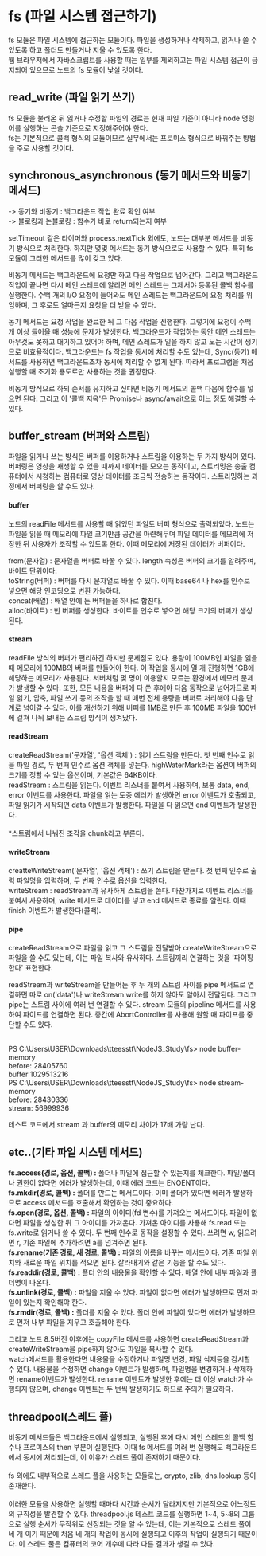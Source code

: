 # fs (파일 시스템 접근하기)

fs 모듈은 파일 시스템에 접근하는 모듈이다. 파일을 생성하거나 삭제하고, 읽거나 쓸 수 있도록 하고 폴더도 만들거나 지울 수 있도록 한다.<br>
웹 브라우저에서 자바스크립트를 사용할 때는 일부를 제외하고는 파일 시스템 접근이 금지되어 있으므로 노드의 fs 모듈이 낯설 것이다.<br>


## read_write (파일 읽기 쓰기)

fs 모듈을 불러온 뒤 읽거나 수정할 파일의 경로는 현재 파일 기준이 아니라 node 명령어를 실행하는 콘솔 기준으로 지정해주어야 한다.<br>
fs는 기본적으로 콜백 형식의 모듈이므로 실무에서는 프로미스 형식으로 바꿔주는 방법을 주로 사용할 것이다.<br>

## synchronous_asynchronous (동기 메서드와 비동기 메서드)
-> 동기와 비동기 : 백그라운드 작업 완료 확인 여부<br>
-> 블로킹과 논블로킹 : 함수가 바로 return되는지 여부<br>

setTimeout 같은 타이머와 process.nextTick 외에도, 노드는 대부분 메서드를 비동기 방식으로 처리한다. 하지만 몇몇 메서드는 동기 방식으로도 사용할 수 있다. 특히 fs 모듈이 그러한 메서드를 많이 갖고 있다.<br>

비동기 메서드는 백그라운드에 요청만 하고 다음 작업으로 넘어간다. 그리고 백그라운드 작업이 끝나면 다시 메인 스레드에 알리면 메인 스레드는 그제서야 등록된 콜백 함수를 실행한다. 수백 개의 I/O 요청이 들어와도 메인 스레드는 백그라운드에 요청 처리를 위임하며, 그 후로도 얼마든지 요청을 더 받을 수 있다.<br>

동기 메서드는 요청 작업을 완료한 뒤 그 다음 작업을 진행한다. 그렇기에 요청이 수백 개 이상 들어올 때 성능에 문제가 발생한다. 백그라운드가 작업하는 동안 메인 스레드는 아무것도 못하고 대기하고 있어야 하며, 메인 스레드가 일을 하지 않고 노는 시간이 생기므로 비효율적이다. 백그라운드는 fs 작업을 동시에 처리할 수도 있는데, Sync(동기) 메서드를 사용하면 백그라운드조차 동시에 처리할 수 없게 된다. 따라서 프로그램을 처음 실행할 때 초기화 용도로만 사용하는 것을 권장한다.<br>

비동기 방식으로 하되 순서를 유지하고 싶다면 비동기 메서드의 콜백 다음에 함수를 넣으면 된다. 그리고 이 '콜백 지옥'은 Promise나 async/await으로 어느 정도 해결할 수 있다.<br>

## buffer_stream (버퍼와 스트림)

파일을 읽거나 쓰는 방식은 버퍼를 이용하거나 스트림을 이용하는 두 가지 방식이 있다. 버퍼링은 영상을 재생할 수 있을 때까지 데이터를 모으는 동작이고, 스트리밍은 송출 컴퓨터에서 시청하는 컴퓨터로 영상 데이터를 조금씩 전송하는 동작이다. 스트리밍하는 과정에서 버퍼링을 할 수도 있다.<br>

#### buffer
노드의 readFile 메서드를 사용할 때 읽었던 파일도 버퍼 형식으로 출력되었다. 노드는 파일을 읽을 때 메모리에 파일 크기만큼 공간을 마련해두며 파일 데이터를 메모리에 저장한 뒤 사용자가 조작할 수 있도록 한다. 이때 메모리에 저장된 데이터가 버퍼이다.<br>

from(문자열) : 문자열을 버퍼로 바꿀 수 있다. length 속성은 버퍼의 크기를 알려주며, 바이트 단위이다.<br>
toString(버퍼) : 버퍼를 다시 문자열로 바꿀 수 있다. 이때 base64 나 hex를 인수로 넣으면 해당 인코딩으로 변환 가능하다.<br>
concat(배열) : 배열 안에 든 버퍼들을 하나로 합친다.<br>
alloc(바이트) : 빈 버퍼를 생성한다. 바이트를 인수로 넣으면 해당 크기의 버퍼가 생성된다.<br>

#### stream
readFile 방식의 버퍼가 편리하긴 하지만 문제점도 있다. 용량이 100MB인 파일을 읽을 때 메모리에 100MB의 버퍼를 만들어야 한다. 이 작업을 동시에 열 개 진행하면 1GB에 해당하는 메모리가 사용된다. 서버처럼 몇 명이 이용할지 모르는 환경에서 메모리 문제가 발생할 수 있다. 또한, 모든 내용을 버퍼에 다 쓴 후에야 다음 동작으로 넘어가므로 파일 읽기, 압축, 파일 쓰기 등의 조작을 할 때 매번 전체 용량을 버퍼로 처리해야 다음 단계로 넘어갈 수 있다. 이를 개선하기 위해 버퍼를 1MB로 만든 후 100MB 파일을 100번에 걸쳐 나눠 보내는 스트림 방식이 생겨났다.<br>

#### readStream
createReadStream('문자열', '옵션 객체') : 읽기 스트림을 만든다. 첫 번째 인수로 읽을 파일 경로, 두 번째 인수로 옵션 객체를 넣는다. highWaterMark라는 옵션이 버퍼의 크기를 정할 수 있는 옵션이며, 기본값은 64KB이다.<br>
readStream : 스트림을 읽는다. 이벤트 리스너를 붙여서 사용하며, 보통 data, end, error 이벤트를 사용한다. 파일을 읽는 도중 에러가 발생하면 error 이벤트가 호출되고, 파일 읽기가 시작되면 data 이벤트가 발생한다. 파일을 다 읽으면 end 이벤트가 발생한다.<br><br>
*스트림에서 나눠진 조각을 chunk라고 부른다.

#### writeStream
creatteWriteStream('문자열', '옵션 객체') : 쓰기 스트림을 만든다. 첫 번째 인수로 출력 파일명을 입력하며, 두 번째 인수로 옵션을 입력한다.<br>
writeStream : readStream과 유사하게 스트림을 쓴다. 마찬가지로 이벤트 리스너를 붙여서 사용하며, write 메서드로 데이터를 넣고 end 메서드로 종료를 알린다. 이때 finish 이벤트가 발생한다(콜백).<br>

#### pipe
createReadStream으로 파일을 읽고 그 스트림을 전달받아 createWriteStream으로 파일을 쓸 수도 있는데, 이는 파일 복사와 유사하다. 스트림끼리 연결하는 것을 '파이핑한다' 표현한다.<br>

readStream과 writeStream을 만들어둔 후 두 개의 스트림 사이를 pipe 메서드로 연결하면 따로 on('data')나 writeStream.write를 하지 않아도 알아서 전달된다. 그리고 pipe는 스트림 사이에 여러 번 연결할 수 있다. stream 모듈의 pipeline 메서드를 사용하여 파이프를 연결하면 된다. 중간에 AbortController를 사용해 원할 때 파이프를 중단할 수도 있다.<br><br>


PS C:\Users\USER\Downloads\tteesstt\NodeJS_Study\fs> node buffer-memory<br>
before:  28405760<br>
buffer 1029513216<br>
PS C:\Users\USER\Downloads\tteesstt\NodeJS_Study\fs> node stream-memory<br>
before:  28430336<br>
stream:  56999936<br>

테스트 코드에서 stream 과 buffer의 메모리 차이가 17배 가량 난다.<br>

## etc..(기타 파일 시스템 메서드)

<b>fs.access(경로, 옵션, 콜백) :</b> 폴더나 파일에 접근할 수 있는지를 체크한다. 파일/폴더나 권한이 없다면 에러가 발생하는데, 이때 에러 코드는 ENOENT이다.<br>
<b>fs.mkdir(경로, 콜백) :</b> 폴더를 만드는 메서드이다. 이미 폴더가 있다면 에러가 발생하므로 access 메서드를 호출해서 확인하는 것이 중요하다.<br>
<b>fs.open(경로, 옵션, 콜백) :</b> 파일의 아이디(fd 변수)를 가져오는 메서드이다. 파일이 없다면 파일을 생성한 뒤 그 아이디를 가져온다. 가져온 아이디를 사용해 fs.read 또는 fs.write로 읽거나 쓸 수 있다. 두 번째 인수로 동작을 설정할 수 있다. 쓰려면 w, 읽으려면 r,  기존 파일에 추가하려면 a를 넘겨주면 된다.<br>
<b>fs.rename(기존 경로, 새 경로, 콜백) :</b> 파일의 이름을 바꾸는 메서드이다. 기존 파일 위치와 새로운 파일 위치를 적으면 된다. 잘라내기와 같은 기능을 할 수도 있다.<br>
<b>fs.readdir(경로, 콜백) :</b> 폴더 안의 내용물을 확인할 수 있다. 배열 안에 내부 파일과 폴더명이 나온다.<br>
<b>fs.unlink(경로, 콜백) :</b> 파일을 지울 수 있다. 파일이 없다면 에러가 발생하므로 먼저 파일이 있는지 확인해야 한다.<br>
<b>fs.rmdir(경로, 콜백) :</b> 폴더를 지울 수 있다. 폴더 안에 파일이 있다면 에러가 발생하므로 먼저 내부 파일을 지우고 호출해야 한다.<br>

그리고 노드 8.5버전 이후에는 copyFile 메서드를 사용하면 createReadStream과 createWriteStream을 pipe하지 않아도 파일을 복사할 수 있다.<br>
watch메서드를 활용한다면 내용물을 수정하거나 파일명 변경, 파일 삭제등을 감시할 수 있다. 내용물을 수정하면 change 이벤트가 발생하며, 파일명을 변경하거나 삭제하면 rename이벤트가 발생한다. rename 이벤트가 발생한 후에는 더 이상 watch가 수행되지 않으며, change 이벤트는 두 번씩 발생하기도 하므로 주의가 필요하다.<br>

## threadpool(스레드 풀)

비동기 메서드들은 백그라운드에서 실행되고, 실행된 후에 다시 메인 스레드의 콜백 함수나 프로미스의 then 부분이 실행된다. 이때 fs 메서드를 여러 번 실행해도 백그라운드에서 동시에 처리되는데, 이 이유가 스레드 풀이 존재하기 때문이다.<br><br>
fs 외에도 내부적으로 스레드 풀을 사용하는 모듈로는, crypto, zlib, dns.lookup 등이 존재한다.<br><br>
이러한 모듈을 사용하면 실행할 때마다 시간과 순서가 달라지지만 기본적으로 어느정도의 규칙성을 발견할 수 있다. threadpool.js 테스트 코드를 실행하면 1~4, 5~8의 그룹으로 실행 순서가 무작위로 선정되는 것을 알 수 있는데, 이는 기본적으로 스레드 풀이 네 개 이기 때문에 처음 네 개의 작업이 동시에 실행되고 이후의 작업이 실행되기 때문이다. 이 스레드 풀은 컴퓨터의 코어 개수에 따라 다른 결과가 생길 수 있다.<br>